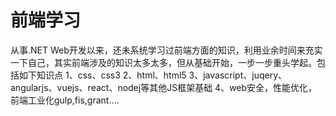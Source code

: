 # 前端学习
从事.NET Web开发以来，还未系统学习过前端方面的知识，利用业余时间来充实一下自己，其实前端涉及的知识太多太多，但从基础开始，一步一步重头学起。包括如下知识点
1、css、css3
2、html、html5
3、javascript、juqery、angularjs、vuejs、react、nodej等其他JS框架基础
4、web安全，性能优化，前端工业化gulp,fis,grant....
